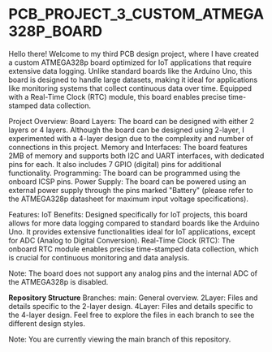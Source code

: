 # PCB_PROJECT_3_CUSTOM_ATMEGA328P_BOARD

Hello there! Welcome to my third PCB design project, where I have created a custom ATMEGA328p board optimized for IoT applications that require extensive data logging. 
Unlike standard boards like the Arduino Uno, this board is designed to handle large datasets, making it ideal for applications like monitoring systems that collect continuous data over time. 
Equipped with a Real-Time Clock (RTC) module, this board enables precise time-stamped data collection.

Project Overview:  Board Layers:   The board can be designed with either 2 layers or 4 layers. Although the board can be designed using 2-layer, I experimented with a 4-layer design due to the complexity and number of connections in this project. Memory and Interfaces: The board features 2MB of memory and supports both I2C and UART interfaces, with dedicated pins for each. It also includes 7 GPIO (digital) pins for additional functionality. Programming: The board can be programmed using the onboard ICSP pins. Power Supply: The board can be powered using an external power supply through the pins marked "Battery" (please refer to the ATMEGA328p datasheet for maximum input voltage specifications).

Features:  IoT Benefits: Designed specifically for IoT projects, this board allows for more data logging compared to standard boards like the Arduino Uno. It provides extensive functionalities ideal for IoT applications, except for ADC (Analog to Digital Conversion). Real-Time Clock (RTC): The onboard RTC module enables precise time-stamped data collection, which is crucial for continuous monitoring and data analysis.
  
  
Note: The board does not support any analog pins and the internal ADC of the ATMEGA328p is disabled.


**Repository Structure** Branches:  main: General overview. 2Layer: Files and details specific to the 2-layer design. 4Layer: Files and details specific to the 4-layer design.
Feel free to explore the files in each branch to see the different design styles.

Note: You are currently viewing the main branch of this repository.
